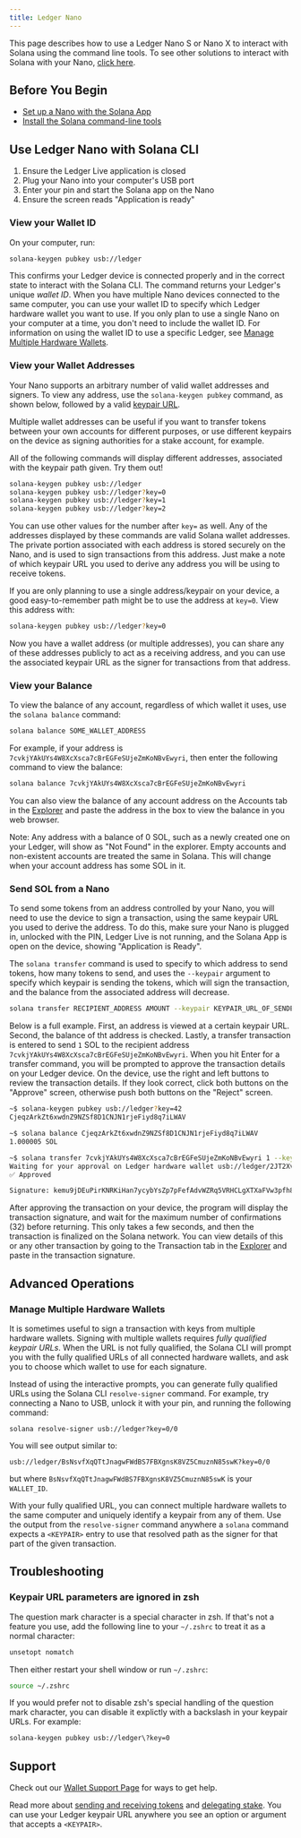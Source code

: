 ```yaml
---
title: Ledger Nano
---
```


This page describes how to use a Ledger Nano S or Nano X to interact with Solana
using the command line tools.  To see other solutions to interact with Solana with
your Nano, [click here](../ledger-live.md#interact-with-the-solana-network).

## Before You Begin

- [Set up a Nano with the Solana App](../ledger-live.md)
- [Install the Solana command-line tools](../../cli/install-solana-cli-tools.md)

## Use Ledger Nano with Solana CLI

1. Ensure the Ledger Live application is closed
2. Plug your Nano into your computer's USB port
3. Enter your pin and start the Solana app on the Nano
4. Ensure the screen reads "Application is ready"

### View your Wallet ID

On your computer, run:

```bash
solana-keygen pubkey usb://ledger
```

This confirms your Ledger device is connected properly and in the correct state
to interact with the Solana CLI. The command returns your Ledger's unique
_wallet ID_. When you have multiple Nano devices connected to the same
computer, you can use your wallet ID to specify which Ledger hardware wallet
you want to use. If you only plan to use a single Nano on your computer
at a time, you don't need to include the wallet ID. For information on
using the wallet ID to use a specific Ledger, see
[Manage Multiple Hardware Wallets](#manage-multiple-hardware-wallets).

### View your Wallet Addresses

Your Nano supports an arbitrary number of valid wallet addresses and signers.
To view any address, use the `solana-keygen pubkey` command, as shown below,
followed by a valid [keypair URL](../hardware-wallets.md#specify-a-keypair-url).

Multiple wallet addresses can be useful if you want to transfer tokens between
your own accounts for different purposes, or use different keypairs on the
device as signing authorities for a stake account, for example.

All of the following commands will display different addresses, associated with
the keypair path given. Try them out!

```bash
solana-keygen pubkey usb://ledger
solana-keygen pubkey usb://ledger?key=0
solana-keygen pubkey usb://ledger?key=1
solana-keygen pubkey usb://ledger?key=2
```

You can use other values for the number after `key=` as well.
Any of the addresses displayed by these commands are valid Solana wallet
addresses. The private portion associated with each address is stored securely
on the Nano, and is used to sign transactions from this address.
Just make a note of which keypair URL you used to derive any address you will be
using to receive tokens.

If you are only planning to use a single address/keypair on your device, a good
easy-to-remember path might be to use the address at `key=0`. View this address
with:

```bash
solana-keygen pubkey usb://ledger?key=0
```

Now you have a wallet address (or multiple addresses), you can share any of
these addresses publicly to act as a receiving address, and you can use the
associated keypair URL as the signer for transactions from that address.

### View your Balance

To view the balance of any account, regardless of which wallet it uses, use the
`solana balance` command:

```bash
solana balance SOME_WALLET_ADDRESS
```

For example, if your address is `7cvkjYAkUYs4W8XcXsca7cBrEGFeSUjeZmKoNBvEwyri`,
then enter the following command to view the balance:

```bash
solana balance 7cvkjYAkUYs4W8XcXsca7cBrEGFeSUjeZmKoNBvEwyri
```

You can also view the balance of any account address on the Accounts tab in the
[Explorer](https://explorer.solana.com/accounts)
and paste the address in the box to view the balance in you web browser.

Note: Any address with a balance of 0 SOL, such as a newly created one on your
Ledger, will show as "Not Found" in the explorer. Empty accounts and non-existent
accounts are treated the same in Solana. This will change when your account
address has some SOL in it.

### Send SOL from a Nano

To send some tokens from an address controlled by your Nano, you will
need to use the device to sign a transaction, using the same keypair URL you
used to derive the address. To do this, make sure your Nano is plugged in,
unlocked with the PIN, Ledger Live is not running, and the Solana App is open
on the device, showing "Application is Ready".

The `solana transfer` command is used to specify to which address to send tokens,
how many tokens to send, and uses the `--keypair` argument to specify which
keypair is sending the tokens, which will sign the transaction, and the balance
from the associated address will decrease.

```bash
solana transfer RECIPIENT_ADDRESS AMOUNT --keypair KEYPAIR_URL_OF_SENDER
```

Below is a full example. First, an address is viewed at a certain keypair URL.
Second, the balance of tht address is checked. Lastly, a transfer transaction
is entered to send `1` SOL to the recipient address `7cvkjYAkUYs4W8XcXsca7cBrEGFeSUjeZmKoNBvEwyri`.
When you hit Enter for a transfer command, you will be prompted to approve the
transaction details on your Ledger device. On the device, use the right and
left buttons to review the transaction details. If they look correct, click
both buttons on the "Approve" screen, otherwise push both buttons on the "Reject"
screen.

```bash
~$ solana-keygen pubkey usb://ledger?key=42
CjeqzArkZt6xwdnZ9NZSf8D1CNJN1rjeFiyd8q7iLWAV

~$ solana balance CjeqzArkZt6xwdnZ9NZSf8D1CNJN1rjeFiyd8q7iLWAV
1.000005 SOL

~$ solana transfer 7cvkjYAkUYs4W8XcXsca7cBrEGFeSUjeZmKoNBvEwyri 1 --keypair usb://ledger?key=42
Waiting for your approval on Ledger hardware wallet usb://ledger/2JT2Xvy6T8hSmT8g6WdeDbHUgoeGdj6bE2VueCZUJmyN
✅ Approved

Signature: kemu9jDEuPirKNRKiHan7ycybYsZp7pFefAdvWZRq5VRHCLgXTXaFVw3pfh87MQcWX4kQY4TjSBmESrwMApom1V
```

After approving the transaction on your device, the program will display the
transaction signature, and wait for the maximum number of confirmations (32)
before returning. This only takes a few seconds, and then the transaction is
finalized on the Solana network. You can view details of this or any other
transaction by going to the Transaction tab in the
[Explorer](https://explorer.solana.com/transactions)
and paste in the transaction signature.

## Advanced Operations

### Manage Multiple Hardware Wallets

It is sometimes useful to sign a transaction with keys from multiple hardware
wallets. Signing with multiple wallets requires _fully qualified keypair URLs_.
When the URL is not fully qualified, the Solana CLI will prompt you with
the fully qualified URLs of all connected hardware wallets, and ask you to
choose which wallet to use for each signature.

Instead of using the interactive prompts, you can generate fully qualified
URLs using the Solana CLI `resolve-signer` command. For example, try
connecting a Nano to USB, unlock it with your pin, and running the
following command:

```text
solana resolve-signer usb://ledger?key=0/0
```

You will see output similar to:

```text
usb://ledger/BsNsvfXqQTtJnagwFWdBS7FBXgnsK8VZ5CmuznN85swK?key=0/0
```

but where `BsNsvfXqQTtJnagwFWdBS7FBXgnsK8VZ5CmuznN85swK` is your `WALLET_ID`.

With your fully qualified URL, you can connect multiple hardware wallets to
the same computer and uniquely identify a keypair from any of them.
Use the output from the `resolve-signer` command anywhere a `solana` command
expects a `<KEYPAIR>` entry to use that resolved path as the signer for that
part of the given transaction.

## Troubleshooting

### Keypair URL parameters are ignored in zsh

The question mark character is a special character in zsh. If that's not a
feature you use, add the following line to your `~/.zshrc` to treat it as a
normal character:

```bash
unsetopt nomatch
```

Then either restart your shell window or run `~/.zshrc`:

```bash
source ~/.zshrc
```

If you would prefer not to disable zsh's special handling of the question mark
character, you can disable it explictly with a backslash in your keypair URLs.
For example:

```bash
solana-keygen pubkey usb://ledger\?key=0
```

## Support

Check out our [Wallet Support Page](../support.md)
for ways to get help.

Read more about [sending and receiving tokens](../../cli/transfer-tokens.md) and
[delegating stake](../../cli/delegate-stake.md). You can use your Ledger keypair URL
anywhere you see an option or argument that accepts a `<KEYPAIR>`.
